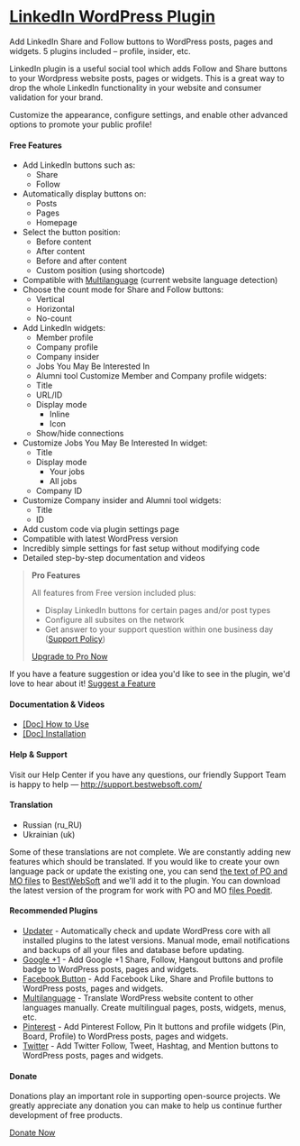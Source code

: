 <a href="http://bestwebsoft.com/products/wordpress/plugins/linkedin/" target=_blank>LinkedIn WordPress Plugin</a>
========================

Add LinkedIn Share and Follow buttons to WordPress posts, pages and widgets. 5 plugins included &#8211; profile, insider, etc.

<p>LinkedIn plugin is a useful social tool which adds Follow and Share buttons to your Wordpress website posts, pages or widgets. This is a great way to drop the whole LinkedIn functionality in your website and consumer validation for your brand.</p>

<p>Customize the appearance, configure settings, and enable other advanced options to promote your public profile!</p>


<div class='video'></div>


<h4>Free Features</h4>

<ul>
<li>Add LinkedIn buttons such as:

<ul>
<li>Share </li>
<li>Follow </li>
</ul></li>
<li>Automatically display buttons on:

<ul>
<li>Posts</li>
<li>Pages</li>
<li>Homepage</li>
</ul></li>
<li>Select the button position:

<ul>
<li>Before content</li>
<li>After content</li>
<li>Before and after content</li>
<li>Custom position (using shortcode)</li>
</ul></li>
<li>Compatible with <a href="http://bestwebsoft.com/products/multilanguage/?k=c1d633da9c4483772615a9462bf59f27">Multilanguage</a> (current website language detection)</li>
<li>Choose the count mode for Share and Follow buttons:

<ul>
<li>Vertical</li>
<li>Horizontal</li>
<li>No-count</li>
</ul></li>
<li>Add LinkedIn widgets:

<ul>
<li>Member profile</li>
<li>Company profile</li>
<li>Company insider</li>
<li>Jobs You May Be Interested In</li>
<li>Alumni tool
Customize Member and Company profile widgets:</li>
<li>Title</li>
<li>URL/ID</li>
<li>Display mode

<ul>
<li>Inline</li>
<li>Icon</li>
</ul></li>
<li>Show/hide connections</li>
</ul></li>
<li>Customize Jobs You May Be Interested In widget:

<ul>
<li>Title</li>
<li>Display mode

<ul>
<li>Your jobs</li>
<li>All jobs</li>
</ul></li>
<li>Company ID</li>
</ul></li>
<li>Customize Company insider and Alumni tool widgets:

<ul>
<li>Title</li>
<li>ID</li>
</ul></li>
<li>Add custom code via plugin settings page</li>
<li>Compatible with latest WordPress version</li>
<li>Incredibly simple settings for fast setup without modifying code</li>
<li>Detailed step-by-step documentation and videos</li>
</ul>

<blockquote>
  <p><strong>Pro Features</strong></p>
  
  <p>All features from Free version included plus:</p>
  
  <ul>
  <li>Display LinkedIn buttons for certain pages and/or post types     </li>
  <li>Configure all subsites on the network</li>
  <li>Get answer to your support question within one business day (<a href="http://bestwebsoft.com/support-policy/">Support Policy</a>)</li>
  </ul>
  
  <p><a href="http://bestwebsoft.com/products/wordpress/plugins/linkedin/?k=1c14e9597963e9ac70f82bd688faa03e">Upgrade to Pro Now</a></p>
</blockquote>

<p>If you have a feature suggestion or idea you'd like to see in the plugin, we'd love to hear about it! <a href="http://support.bestwebsoft.com/hc/en-us/requests/new">Suggest a Feature</a></p>

<h4>Documentation &#38; Videos</h4>

<ul>
<li><a href="https://docs.google.com/document/d/1fc4WbNSuL-eV1gSXWR_BkMEsjy7jyFS5CRG4k7SWEeU/">[Doc] How to Use</a></li>
<li><a href="https://docs.google.com/document/d/1tLhWGuutUzKxDNOom0eDhwSjxNgDRIeeXpqs0p0Rilc/">[Doc] Installation</a></li>
</ul>

<h4>Help &#38; Support</h4>

<p>Visit our Help Center if you have any questions, our friendly Support Team is happy to help &#8212; <a href="http://support.bestwebsoft.com/">http://support.bestwebsoft.com/</a></p>

<h4>Translation</h4>

<ul>
<li>Russian (ru_RU)</li>
<li>Ukrainian (uk)</li>
</ul>

<p>Some of these translations are not complete. We are constantly adding new features which should be translated. If you would like to create your own language pack or update the existing one, you can send <a href="http://codex.wordpress.org/Translating_WordPress">the text of PO and MO files</a> to <a href="http://support.bestwebsoft.com/hc/en-us/requests/new">BestWebSoft</a> and we'll add it to the plugin. You can download the latest version of the program for work with PO and MO <a href="http://www.poedit.net/download.php">files Poedit</a>.</p>

<h4>Recommended Plugins</h4>

<ul>
<li><a href="http://bestwebsoft.com/products/wordpress/plugins/updater/?k=b0cd02870bd5790030e3424a6180c433">Updater</a> - Automatically check and update WordPress core with all installed plugins to the latest versions. Manual mode, email notifications and backups of all your files and database before updating.</li>
<li><a href="http://bestwebsoft.com/products/wordpress/plugins/google-plus-one/?k=e8c27c97786f6de13bf10e8b3b18f0a3">Google +1</a> - Add Google +1 Share, Follow, Hangout buttons and profile badge to WordPress posts, pages and widgets.</li>
<li><a href="http://bestwebsoft.com/products/wordpress/plugins/facebook-like-button/?k=88fbc574b13350527aba6fffd6970fd7">Facebook Button</a> - Add Facebook Like, Share and Profile buttons to WordPress posts, pages and widgets.</li>
<li><a href="http://bestwebsoft.com/products/multilanguage/?k=c1d633da9c4483772615a9462bf59f27">Multilanguage</a> - Translate WordPress website content to other languages manually. Create multilingual pages, posts, widgets, menus, etc.</li>
<li><a href="http://bestwebsoft.com/products/wordpress/plugins/pinterest/?k=bbe78d1a7a355da6610cb3d05fbf700e">Pinterest</a> - Add Pinterest Follow, Pin It buttons and profile widgets (Pin, Board, Profile) to WordPress posts, pages and widgets.</li>
<li><a href="http://bestwebsoft.com/products/wordpress/plugins/twitter/?k=bdb19dd8cedd4526f94c7b52f049a2c3">Twitter</a> - Add Twitter Follow, Tweet, Hashtag, and Mention buttons to WordPress posts, pages and widgets.</li>
</ul>

<h4>Donate</h4>

<p>Donations play an important role in supporting open-source projects. We greatly appreciate any donation you can make to help us continue further development of free products.</p>

<p><a href="http://bestwebsoft.com/donate/">Donate Now</a></p>